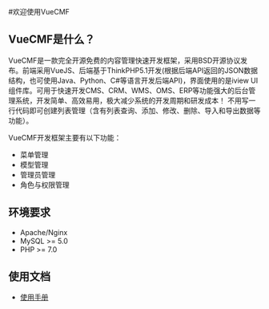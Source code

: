 #欢迎使用VueCMF

## VueCMF是什么？
VueCMF是一款完全开源免费的内容管理快速开发框架，采用BSD开源协议发布。前端采用VueJS、后端基于ThinkPHP5.1开发(根据后端API返回的JSON数据结构，也可使用Java、Python、C#等语言开发后端API)，界面使用的是iview UI组件库。可用于快速开发CMS、CRM、WMS、OMS、ERP等功能强大的后台管理系统，开发简单、高效易用，极大减少系统的开发周期和研发成本！
不用写一行代码即可创建列表管理（含有列表查询、添加、修改、删除、导入和导出数据等功能）。

VueCMF开发框架主要有以下功能：

 + 菜单管理
 + 模型管理
 + 管理员管理
 + 角色与权限管理


## 环境要求
* Apache/Nginx
* MySQL >= 5.0
* PHP >= 7.0


## 使用文档

+ [使用手册](http://www.vuecmf.com/help)
